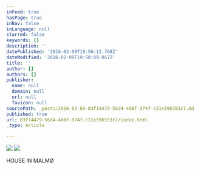 ```yaml
---
inFeed: true
hasPage: true
inNav: false
inLanguage: null
starred: false
keywords: []
description: ''
datePublished: '2016-02-09T19:56:12.768Z'
dateModified: '2016-02-09T19:50:09.067Z'
title: ''
author: []
authors: []
publisher:
  name: null
  domain: null
  url: null
  favicon: null
sourcePath: _posts/2016-02-09-03f14479-56d4-460f-974f-c31e596553c7.md
published: true
url: 03f14479-56d4-460f-974f-c31e596553c7/index.html
_type: Article

---
```

![](https://the-grid-user-content.s3-us-west-2.amazonaws.com/c918cc87-fc0d-4480-a8cd-3ca4b756753f.jpg)
![](https://the-grid-user-content.s3-us-west-2.amazonaws.com/9956b4b9-bad9-4f50-87ee-1f9e810d9c39.jpg)

HOUSE IN MALMØ